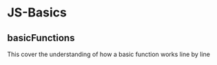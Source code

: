 # JS-Basics

## basicFunctions
This cover the understanding of how a basic function works line by line